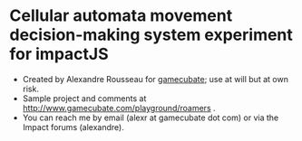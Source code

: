 # Cellular automata movement decision-making system experiment for impactJS #

* Created by Alexandre Rousseau for [gamecubate](http://www.gamecubate.com); use at will but at own risk.
* Sample project and comments at http://www.gamecubate.com/playground/roamers .
* You can reach me by email (alexr at gamecubate dot com) or via the Impact forums (alexandre).
